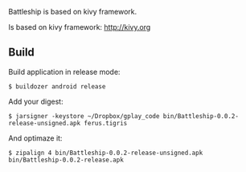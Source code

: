 Battleship is based on kivy framework.

Is based on kivy framework: http://kivy.org

## Build

Build application in release mode:

    $ buildozer android release

Add your digest:

    $ jarsigner -keystore ~/Dropbox/gplay_code bin/Battleship-0.0.2-release-unsigned.apk ferus.tigris

And optimaze it:

    $ zipalign 4 bin/Battleship-0.0.2-release-unsigned.apk  bin/Battleship-0.0.2-release.apk
